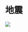 # 地震
<image src="sc-dialog/earthquake" ratio="0.5" top="10%" ribbon="Day 18" />
<dialog>
# Did you feel the [earthquake/n.] last night?
## Yes, it was a big one.
I was sitting on the couch watching TV, and the couch started to shake.
What were you doing?
# I was taking a shower.
I wrapped myself in a towel, and ran out of the bathroom.
## That must have been scary!
# For sure. I checked the news.
The government said the earthquake was 4.9 on the Richter [scale/n./2], and its [epicenter/n.] was off the coast of Hualian.
## Wow, that's a big one!
I'm glad nobody got hurt, and no buildings [collapsed:collapse/v.].
# Me, too.
## Oh my!
Do you feel that?
# This must be an [aftershock/n.]. Stay calm, and let's get outside.
</dialog>
